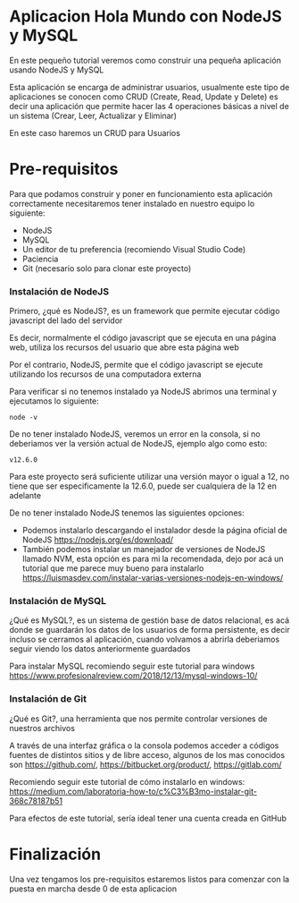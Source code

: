# Aplicacion Hola Mundo con NodeJS y MySQL

En este pequeño tutorial veremos como construir una pequeña aplicación usando NodeJS y MySQL

Esta aplicación se encarga de administrar usuarios, usualmente este tipo de aplicaciones se conocen como CRUD (Create, Read, Update y Delete) es decir una aplicación que permite hacer las 4 operaciones básicas a nivel de un sistema (Crear, Leer, Actualizar y Eliminar)

En este caso haremos un CRUD para Usuarios

# Pre-requisitos

Para que podamos construir y poner en funcionamiento esta aplicación correctamente necesitaremos tener instalado en nuestro equipo lo siguiente:

- NodeJS
- MySQL
- Un editor de tu preferencia (recomiendo Visual Studio Code)
- Paciencia
- Git (necesario solo para clonar este proyecto)

### Instalación de NodeJS

Primero, ¿qué es NodeJS?, es un framework que permite ejecutar código javascript del lado del servidor

Es decir, normalmente el código javascript que se ejecuta en una página web, utiliza los recursos del usuario que abre esta página web

Por el contrario, NodeJS, permite que el código javascript se ejecute utilizando los recursos de una computadora externa

Para verificar si no tenemos instalado ya NodeJS abrimos una terminal y ejecutamos lo siguiente:

```
node -v
```

De no tener instalado NodeJS, veremos un error en la consola, si no deberiamos ver la versión actual de NodeJS, ejemplo algo como esto:

```
v12.6.0
```

Para este proyecto será suficiente utilizar una versión mayor o igual a 12, no tiene que ser especificamente la 12.6.0, puede ser cualquiera de la 12 en adelante

De no tener instalado NodeJS tenemos las siguientes opciones:

- Podemos instalarlo descargando el instalador desde la página oficial de NodeJS https://nodejs.org/es/download/
- También podemos instalar un manejador de versiones de NodeJS llamado NVM, esta opción es para mi la recomendada, dejo por acá un tutorial que me parece muy bueno para instalarlo https://luismasdev.com/instalar-varias-versiones-nodejs-en-windows/

### Instalación de MySQL

¿Qué es MySQL?, es un sistema de gestión base de datos relacional, es acá donde se guardarán los datos de los usuarios de forma persistente, es decir incluso se cerramos al aplicación, cuando volvamos a abrirla deberiamos seguir viendo los datos anteriormente guardados

Para instalar MySQL recomiendo seguir este tutorial para windows https://www.profesionalreview.com/2018/12/13/mysql-windows-10/

### Instalación de Git

¿Qué es Git?, una herramienta que nos permite controlar versiones de nuestros archivos

A través de una interfaz gráfica o la consola podemos acceder a códigos fuentes de distintos sitios y de libre acceso, algunos de los mas conocidos son https://github.com/, https://bitbucket.org/product/, https://gitlab.com/

Recomiendo seguir este tutorial de cómo instalarlo en windows: https://medium.com/laboratoria-how-to/c%C3%B3mo-instalar-git-368c78187b51

Para efectos de este tutorial, sería ideal tener una cuenta creada en GitHub

# Finalización

Una vez tengamos los pre-requisitos estaremos listos para comenzar con la puesta en marcha desde 0 de esta aplicacion
